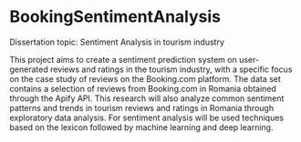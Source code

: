 # BookingSentimentAnalysis
Dissertation topic: Sentiment Analysis in tourism industry 

This project aims to create a sentiment prediction system on user-generated reviews and ratings in the tourism industry, with a specific focus on the case study of reviews on the Booking.com platform.
The data set contains a selection of reviews from Booking.com in Romania obtained through the Apify API.
This research will also analyze common sentiment patterns and trends in tourism reviews and ratings in Romania through exploratory data analysis. 
For sentiment analysis will be used techniques based on the lexicon followed by machine learning and deep learning.
